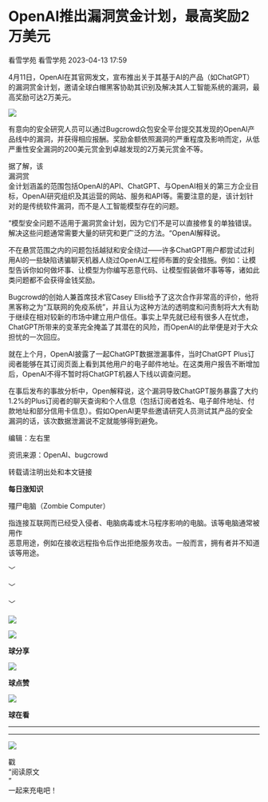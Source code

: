 #  OpenAI推出漏洞赏金计划，最高奖励2万美元   
看雪学苑  看雪学苑   2023-04-13 17:59  
  
4月11日，OpenAI在其官网发文，宣布推出关于其基于AI的产品（如ChatGPT）的漏洞赏金计划，邀请全球白帽黑客协助其识别及解决其人工智能系统的漏洞，最高奖励可达2万美元。  
  
  
![](https://mmbiz.qpic.cn/sz_mmbiz_png/1UG7KPNHN8FBHCqTBuBrDic4GH1oIe8bnvKiabZD5DQtllxQiaggiaZJsr41LtSOicMLib3mXUPr0bbEnCx31MBTIACw/640?wx_fmt=png "")  
  
  
有意向的安全研究人员可以通过Bugcrowd众包安全平台提交其发现的OpenAI产品线中的漏洞，并获得相应报酬。奖励金额依照漏洞的严重程度及影响而定，从低严重性安全漏洞的200美元赏金到卓越发现的2万美元赏金不等。  
  
  
据了解，该  
漏洞赏  
金计划涵盖的范围包括OpenAI的API、ChatGPT、与OpenAI相关的第三方企业目标，OpenAI研究组织及其运营的网站、服务和API等。需要注意的是，该计划针对的是传统软件漏洞，而不是人工智能模型存在的问题。  
  
  
“模型安全问题不适用于漏洞赏金计划，因为它们不是可以直接修复的单独错误。解决这些问题通常需要大量的研究和更广泛的方法。“OpenAI解释说。  
  
  
  
不在悬赏范围之内的问题包括越狱和安全绕过——许多ChatGPT用户都尝试过利用AI的一些缺陷诱骗聊天机器人绕过OpenAI工程师布置的安全措施。例如：让模型告诉你如何做坏事、让模型为你编写恶意代码、让模型假装做坏事等等，诸如此类问题都不会获得金钱奖励。  
  
  
Bugcrowd的创始人兼首席技术官Casey Ellis给予了这次合作非常高的评价，他将黑客称之为“互联网的免疫系统”，并且认为这种方法的透明度和问责制将大大有助于继续在相对较新的市场中建立用户信任。事实上早先就已经有很多人在忧虑，ChatGPT所带来的变革完全掩盖了其潜在的风险，而OpenAI的此举便是对于大众担忧的一次回应。  
  
  
就在上个月，OpenAI披露了一起ChatGPT数据泄漏事件，当时ChatGPT Plus订阅者能够在其订阅页面上看到其他用户的电子邮件地址。在这类用户报告不断增加后，OpenAI不得不暂时将ChatGPT机器人下线以调查问题。  
  
  
在事后发布的事故分析中，Open解释说，这个漏洞导致ChatGPT服务暴露了大约1.2%的Plus订阅者的聊天查询和个人信息（包括订阅者姓名、电子邮件地址、付款地址和部分信用卡信息）。假如OpenAI更早些邀请研究人员测试其产品的安全漏洞的话，该次数据泄漏说不定就能够得到避免。  
  
  
  
编辑：左右里  
  
资讯来源：OpenAI、bugcrowd  
  
转载请注明出处和本文链接  
  
  
**每日涨知识**  
  
殭尸电脑（Zombie Computer）  
  
指连接互联网而已经受入侵者、电脑病毒或木马程序影响的电脑。该等电脑通常被用作  
恶意用途，例如在接收远程指令后作出拒绝服务攻击。一般而言，拥有者并不知道该等用途。  
  
  
﹀  
  
﹀  
  
﹀  
  
  
![](https://mmbiz.qpic.cn/mmbiz_jpg/Uia4617poZXP96fGaMPXib13V1bJ52yHq9ycD9Zv3WhiaRb2rKV6wghrNa4VyFR2wibBVNfZt3M5IuUiauQGHvxhQrA/640?wx_fmt=jpeg "")  
  
![](https://mmbiz.qpic.cn/sz_mmbiz_gif/1UG7KPNHN8E9S6vNnUMRCOictT4PicNGMgHmsIkOvEno4oPVWrhwQCWNRTquZGs2ZLYic8IJTJBjxhWVoCa47V9Rw/640?wx_fmt=gif "")  
  
**球分享**  
  
![](https://mmbiz.qpic.cn/sz_mmbiz_gif/1UG7KPNHN8E9S6vNnUMRCOictT4PicNGMgHmsIkOvEno4oPVWrhwQCWNRTquZGs2ZLYic8IJTJBjxhWVoCa47V9Rw/640?wx_fmt=gif "")  
  
**球点赞**  
  
![](https://mmbiz.qpic.cn/sz_mmbiz_gif/1UG7KPNHN8E9S6vNnUMRCOictT4PicNGMgHmsIkOvEno4oPVWrhwQCWNRTquZGs2ZLYic8IJTJBjxhWVoCa47V9Rw/640?wx_fmt=gif "")  
  
**球在看**  
  
****  
****  
  
![](https://mmbiz.qpic.cn/mmbiz_gif/1UG7KPNHN8FxuBNT7e2ZEfQZgBuH2GkFjvK4tzErD5Q56kwaEL0N099icLfx1ZvVvqzcRG3oMtIXqUz5T9HYKicA/640?wx_fmt=gif "")  
  
戳  
“阅读原文  
”  
一起来充电吧！  
  
